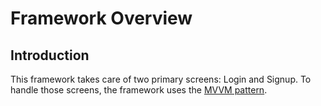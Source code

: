 # Framework Overview

## Introduction

This framework takes care of two primary screens: Login and Signup.
To handle those screens, the framework uses the [MVVM pattern](http://www.sprynthesis.com/2014/12/06/reactivecocoa-mvvm-introduction/).
